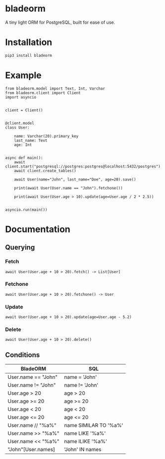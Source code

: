 # bladeorm
A tiny light ORM for PostgreSQL, built for ease of use.
# Installation
```bash
pip3 install bladeorm
```
# Example
```python3
from bladeorm.model import Text, Int, Varchar
from bladeorm.client import Client
import asyncio


client = Client()


@client.model
class User:

    name: Varchar(20).primary_key
    last_name: Text
    age: Int


async def main():
    await client.start("postgresql://postgres:postgres@localhost:5432/postgres")
    await client.create_tables()

    await User(name="John", last_name="Doe", age=20).save()

    print(await User(User.name == "John").fetchone())

    print(await User(User.age > 10).update(age=User.age / 2 * 2.5))


asyncio.run(main())

```
# Documentation
## Querying
### Fetch
```python3
await User(User.age + 10 > 20).fetch() -> List[User]
```
### Fetchone
```python3
await User(User.age + 10 > 20).fetchone() -> User
```
### Update
```python3
await User(User.age + 10 > 20).update(age=User.age - 5.2)
```
### Delete
```python3
await User(User.age + 10 > 20).delete()
```
## Conditions
| BladeORM            | SQL                   |
|---------------------|-----------------------|
| User.name == "John" | name = 'John'         |
| User.name != "John" | name != 'John'        |
| User.age > 20       | age > 20              |
| User.age >= 20      | age >= 20             |
| User.age < 20       | age < 20              |
| User.age <= 20      | age <= 20             |
| User.name // "%a%"  | name SIMILAR TO '%a%' |
| User.name >> "%a%"  | name LIKE '%a%'       |
| User.name << "%a%"  | name ILIKE '%a%'      |
| "John"[User.names]  | 'John' IN names       |
